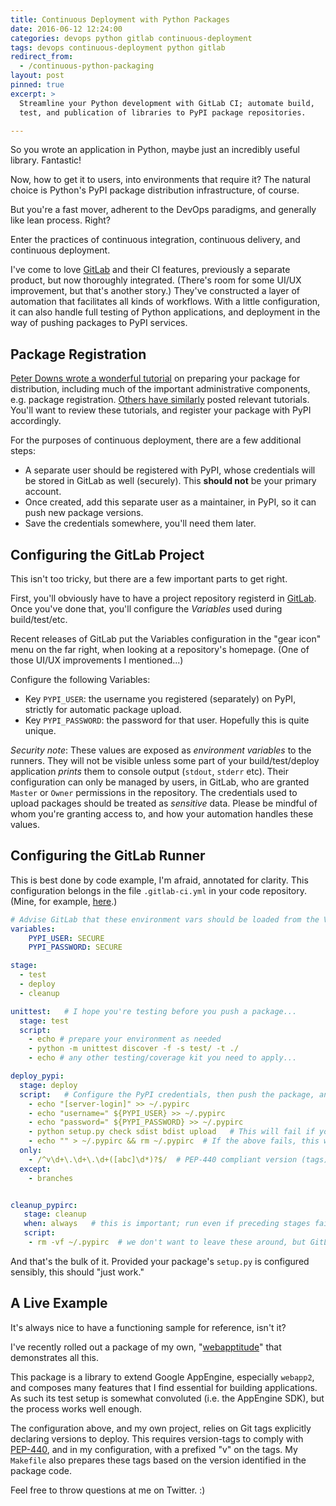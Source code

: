 ```yaml
---
title: Continuous Deployment with Python Packages
date: 2016-06-12 12:24:00
categories: devops python gitlab continuous-deployment
tags: devops continuous-deployment python gitlab
redirect_from:
  - /continuous-python-packaging
layout: post
pinned: true
excerpt: >
  Streamline your Python development with GitLab CI; automate build,
  test, and publication of libraries to PyPI package repositories.

---
```


So you wrote an application in Python, maybe just an incredibly useful library. Fantastic!

Now, how to get it to users, into environments that require it?
The natural choice is Python's PyPI package distribution infrastructure, of course.

But you're a fast mover, adherent to the DevOps paradigms, and generally like lean process. Right?

Enter the practices of continuous integration, continuous delivery, and continuous deployment.

I've come to love [GitLab][2] and their CI features, previously a separate product, but now thoroughly integrated.
(There's room for some UI/UX improvement, but that's another story.) They've constructed a layer of automation that
facilitates all kinds of workflows. With a little configuration, it can also handle full testing of Python applications,
and deployment in the way of pushing packages to PyPI services.

## Package Registration

[Peter Downs wrote a wonderful tutorial][3] on preparing your package for distribution, including much of the important
administrative components, e.g. package registration. [Others have similarly][4] posted relevant tutorials. You'll want
to review these tutorials, and register your package with PyPI accordingly.

For the purposes of continuous deployment, there are a few additional steps:

- A separate user should be registered with PyPI, whose credentials will be stored in GitLab as well (securely). This
**should not** be your primary account.
- Once created, add this separate user as a maintainer, in PyPI, so it can push new package versions.
- Save the credentials somewhere, you'll need them later.

## Configuring the GitLab Project

This isn't too tricky, but there are a few important parts to get right.

First, you'll obviously have to have a project repository registerd in [GitLab][2]. Once you've done that, you'll
configure the *Variables* used during build/test/etc.

Recent releases of GitLab put the Variables configuration in the "gear icon" menu on the far right, when looking at a
repository's homepage. (One of those UI/UX improvements I mentioned...)

Configure the following Variables:

- Key `PYPI_USER`: the username you registered (separately) on PyPI, strictly for automatic package upload.
- Key `PYPI_PASSWORD`: the password for that user. Hopefully this is quite unique.

*Security note*: These values are exposed as _environment variables_ to the runners. They will not be visible unless
some part of your build/test/deploy application *prints* them to console output (`stdout`, `stderr` etc). Their configuration
can only be managed by users, in GitLab, who are granted `Master` or `Owner` permissions in the repository. The credentials
used to upload packages should be treated as _sensitive_ data. Please be mindful of whom you're granting access to, and
how your automation handles these values.

## Configuring the GitLab Runner

This is best done by code example, I'm afraid, annotated for clarity. This configuration belongs in the file `.gitlab-ci.yml` in your code repository. (Mine, for example, [here][6].)

```yaml
# Advise GitLab that these environment vars should be loaded from the Variables config.
variables:
    PYPI_USER: SECURE
    PYPI_PASSWORD: SECURE

stage:
  - test
  - deploy
  - cleanup

unittest:   # I hope you're testing before you push a package...
  stage: test
  script:
    - echo # prepare your environment as needed
    - python -m unittest discover -f -s test/ -t ./
    - echo # any other testing/coverage kit you need to apply...

deploy_pypi:
  stage: deploy
  script:   # Configure the PyPI credentials, then push the package, and cleanup the creds.
    - echo "[server-login]" >> ~/.pypirc
    - echo "username=" ${PYPI_USER} >> ~/.pypirc
    - echo "password=" ${PYPI_PASSWORD} >> ~/.pypirc
    - python setup.py check sdist bdist upload   # This will fail if your creds are bad.
    - echo "" > ~/.pypirc && rm ~/.pypirc  # If the above fails, this won't run.
  only:
    - /^v\d+\.\d+\.\d+([abc]\d*)?$/  # PEP-440 compliant version (tags)
  except:
    - branches


cleanup_pypirc:
   stage: cleanup
   when: always   # this is important; run even if preceding stages failed.
   script:
    - rm -vf ~/.pypirc  # we don't want to leave these around, but GitLab may clean up anyway.
```

And that's the bulk of it.  Provided your package's `setup.py` is configured sensibly, this should "just work."

## A Live Example

It's always nice to have a functioning sample for reference, isn't it?

I've recently rolled out a package of my own, "[webapptitude][1]" that demonstrates all this.

This package is a library to extend Google AppEngine, especially `webapp2`, and composes many features that I find
essential for building applications. As such its test setup is somewhat convoluted (i.e. the AppEngine SDK), but
the process works well enough.

The configuration above, and my own project, relies on Git tags explicitly declaring versions to deploy. This requires
version-tags to comply with [PEP-440][5], and in my configuration, with a prefixed "v" on the tags. My `Makefile` also
prepares these tags based on the version identified in the package code.

Feel free to throw questions at me on Twitter. :)


[1]: https://gitlab.com/samba/webapptitude
[2]: http://www.gitlab.com/
[3]: http://peterdowns.com/posts/first-time-with-pypi.html
[4]: http://zaiste.net/2015/06/how_to_submit_a_python_package_to_pypi/
[5]: https://www.python.org/dev/peps/pep-0440/
[6]: https://gitlab.com/samba/webapptitude/blob/master/.gitlab-ci.yml
